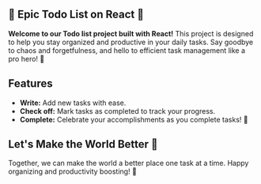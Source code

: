 ## 🌟 Epic Todo List on React 🚀

**Welcome to our Todo list project built with React!** This project is designed to help you stay organized and productive in your daily tasks. Say goodbye to chaos and forgetfulness, and hello to efficient task management like a pro hero! 💼

## Features

- **Write:** Add new tasks with ease.
- **Check off:** Mark tasks as completed to track your progress.
- **Complete:** Celebrate your accomplishments as you complete tasks! 🌈
  
## Let's Make the World Better 💪

Together, we can make the world a better place one task at a time. Happy organizing and productivity boosting! 🌟
